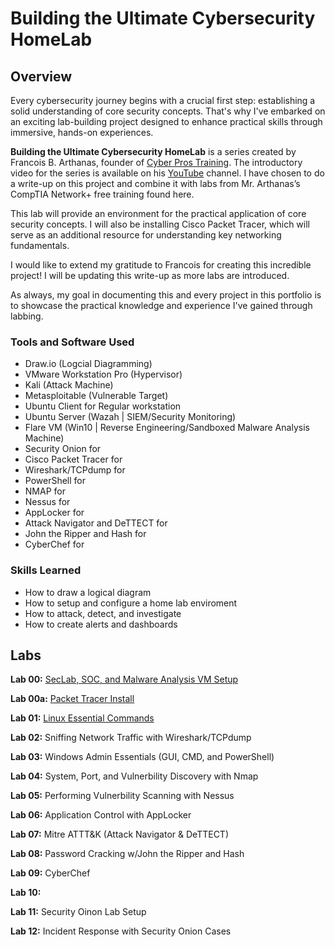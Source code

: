 # Building the Ultimate Cybersecurity HomeLab

## Overview

Every cybersecurity journey begins with a crucial first step: establishing a solid understanding of core security concepts. That's why I've embarked on an exciting lab-building project designed to enhance practical skills through immersive, hands-on experiences.

**Building the Ultimate Cybersecurity HomeLab** is a series created by Francois B. Arthanas, founder of <a href="https://www.cyberprostraining.com">Cyber Pros Training</a>. The introductory video for the series is available on his <a href="https://www.youtube.com/watch?v=KTuzRKmdmlQ">YouTube</a> channel. I have chosen to do a write-up on this project and combine it with labs from Mr. Arthanas’s CompTIA Network+ free training found here. 

This lab will provide an environment for the practical application of core security concepts. I will also be installing Cisco Packet Tracer, which will serve as an additional resource for understanding key networking fundamentals.

I would like to extend my gratitude to Francois for creating this incredible project! I will be updating this write-up as more labs are introduced. 

As always, my goal in documenting this and every project in this portfolio is to showcase the practical knowledge and experience I've gained through labbing.

### Tools and Software Used

- Draw.io (Logcial Diagramming)
- VMware Workstation Pro (Hypervisor)
- Kali (Attack Machine)
- Metasploitable  (Vulnerable Target)
- Ubuntu Client for Regular workstation
- Ubuntu Server (Wazah | SIEM/Security Monitoring)
- Flare VM (Win10 | Reverse Engineering/Sandboxed Malware Analysis Machine)
- Security Onion for
- Cisco Packet Tracer for
- Wireshark/TCPdump for
- PowerShell for
- NMAP for
- Nessus for
- AppLocker for
- Attack Navigator and DeTTECT for
- John the Ripper and Hash for
- CyberChef for

### Skills Learned

- How to draw a logical diagram
- How to setup and configure a home lab enviroment
- How to attack, detect, and investigate
- How to create alerts and dashboards

## Labs
**Lab 00:** <a href="https://github.com/marcietolbert/Building-the-Ultimate-Cybersecurity-HomeLab/blob/main/Labs/SEC-SOC-Malware-Analysis-VM-Setup.md">SecLab, SOC, and Malware Analysis VM Setup</a>

**Lab 00a:** <a href="https://github.com/marcietolbert/MYDFIR-SOC-Analyst-Challenge/blob/main/Pages/Logical-Diagram.md">Packet Tracer Install</a>

**Lab 01:** <a href="https://github.com/marcietolbert/MYDFIR-SOC-Analyst-Challenge/blob/main/Pages/Elasticserach-and-Kibana-Setup.md">Linux Essential Commands</a>

**Lab 02:** Sniffing Network Traffic with Wireshark/TCPdump

**Lab 03:** Windows Admin Essentials (GUI, CMD, and PowerShell)

**Lab 04:** System, Port, and Vulnerbility Discovery with Nmap

**Lab 05:** Performing Vulnerbility Scanning with Nessus

**Lab 06:** Application Control with AppLocker

**Lab 07:** Mitre ATTT&K (Attack Navigator & DeTTECT)

**Lab 08:** Password Cracking w/John the Ripper and Hash

**Lab 09:** CyberChef

**Lab 10:**

**Lab 11:** Security Oinon Lab Setup

**Lab 12:** Incident Response with Security Onion Cases
